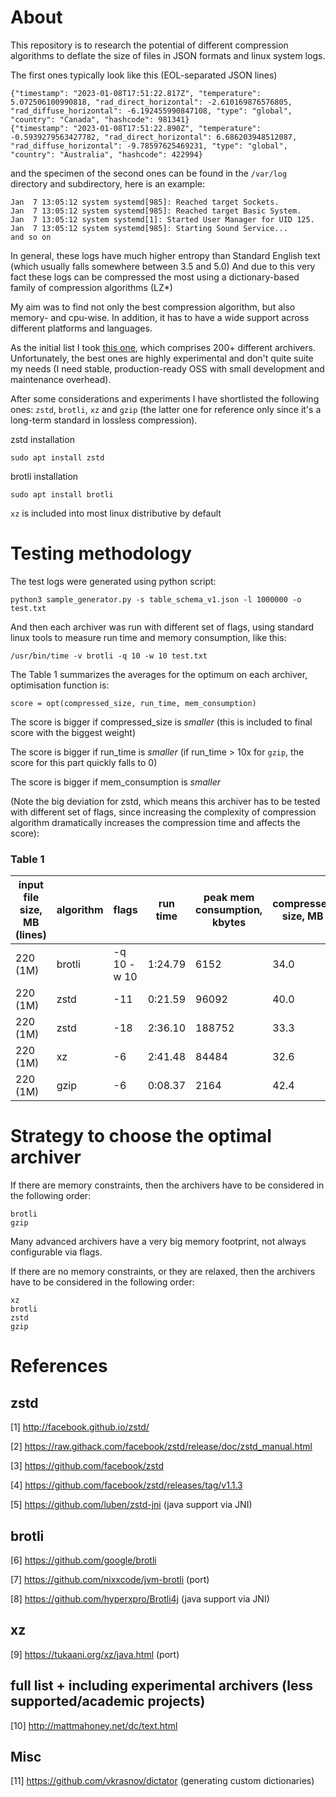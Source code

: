 # About

This repository is to research the potential of different compression algorithms to deflate the size of files 
in JSON formats and linux system logs.

The first ones typically look like this (EOL-separated JSON lines)
```shell
{"timestamp": "2023-01-08T17:51:22.817Z", "temperature": 5.072506100990818, "rad_direct_horizontal": -2.610169876576805, "rad_diffuse_horizontal": -6.192455990847108, "type": "global", "country": "Canada", "hashcode": 981341}
{"timestamp": "2023-01-08T17:51:22.890Z", "temperature": -0.5939279563427782, "rad_direct_horizontal": 6.686203948512087, "rad_diffuse_horizontal": -9.78597625469231, "type": "global", "country": "Australia", "hashcode": 422994}
```

and the specimen of the second ones can be found in the `/var/log` directory and subdirectory, here is an example:

```shell
Jan  7 13:05:12 system systemd[985]: Reached target Sockets.
Jan  7 13:05:12 system systemd[985]: Reached target Basic System.
Jan  7 13:05:12 system systemd[1]: Started User Manager for UID 125.
Jan  7 13:05:12 system systemd[985]: Starting Sound Service...
and so on
```

In general, these logs have much higher entropy than Standard English text (which usually falls somewhere between 3.5 and 5.0)
And due to this very fact these logs can be compressed the most using a dictionary-based family of compression algorithms (LZ*)

My aim was to find not only the best compression algorithm, but also memory- and cpu-wise. In addition, it has to have
a wide support across different platforms and languages. 

As the initial list I took [this one](http://mattmahoney.net/dc/text.html),
which comprises 200+ different archivers. Unfortunately, the best ones are highly experimental and don't quite suite my needs
(I need stable, production-ready OSS with small development and maintenance overhead).

After some considerations and experiments I have shortlisted the following ones: `zstd`, `brotli`, `xz` and `gzip` 
(the latter one for reference only since it's a long-term standard in lossless compression).

zstd installation

```shell
sudo apt install zstd
```
brotli installation

```shell
sudo apt install brotli
```

`xz` is included into most linux distributive by default

# Testing methodology

The test logs were generated using python script:

```shell
python3 sample_generator.py -s table_schema_v1.json -l 1000000 -o test.txt
```

And then each archiver was run with different set of flags, using standard linux tools to measure run time and memory 
consumption, like this:

```shell
/usr/bin/time -v brotli -q 10 -w 10 test.txt
```

The Table 1 summarizes the averages for the optimum on each archiver, optimisation function is:

```shell
score = opt(compressed_size, run_time, mem_consumption)
```

The score is bigger if compressed_size is _smaller_ (this is included to final score with the biggest weight)

The score is bigger if run_time is _smaller_ (if run_time > 10x for `gzip`, the score for this part quickly falls to 0)

The score is bigger if mem_consumption is _smaller_

(Note the big deviation for zstd, which means this archiver has to be tested with different set of flags, since increasing
the complexity of compression algorithm dramatically increases the compression time and affects the score):

### Table 1

| input file size, MB (lines) | algorithm | flags       | run time  | peak mem consumption, kbytes | compressed size, MB |
|-----------------------------|-----------|-------------|-----------|------------------------------|---------------------|
| 220 (1M)                    | brotli    | -q 10 -w 10 | 1:24.79   | 6152                         | 34.0                |
| 220 (1M)                    | zstd      | -11         | 0:21.59   | 96092                        | 40.0                |
| 220 (1M)                    | zstd      | -18         | 2:36.10   | 188752                       | 33.3                |
| 220 (1M)                    | xz        | -6          | 2:41.48   | 84484                        | 32.6                |
| 220 (1M)                    | gzip      | -6          | 0:08.37   | 2164                         | 42.4                |

# Strategy to choose the optimal archiver

If there are memory constraints, then the archivers have to be considered in the following order:

```shell
brotli
gzip
```

Many advanced archivers have a very big memory footprint, not always configurable via flags.

If there are no memory constraints, or they are relaxed, then the archivers have to be considered in the following order:

```shell
xz
brotli
zstd
gzip
```

# References

## zstd

[1] http://facebook.github.io/zstd/

[2] https://raw.githack.com/facebook/zstd/release/doc/zstd_manual.html

[3] https://github.com/facebook/zstd

[4] https://github.com/facebook/zstd/releases/tag/v1.1.3

[5] https://github.com/luben/zstd-jni (java support via JNI)

## brotli

[6] https://github.com/google/brotli

[7] https://github.com/nixxcode/jvm-brotli (port)

[8] https://github.com/hyperxpro/Brotli4j (java support via JNI)

## xz

[9] https://tukaani.org/xz/java.html (port)

## full list + including experimental archivers (less supported/academic projects)

[10] http://mattmahoney.net/dc/text.html

## Misc

[11] https://github.com/vkrasnov/dictator (generating custom dictionaries)



